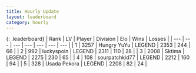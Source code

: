```yaml
---
title: Hourly Update
layout: leaderboard
category: hourly
---
```


{: .leaderboard}
| Rank | LV | Player | Division | Elo | Wins | Losses |
| --- | --- | --- | --- | --- | --- | --- |
| <span data-change="0">1</span> | 3257 | <span title="ID: 164871">Hungry YuYu</span> | LEGEND | <span data-change="0">2353</span> | <span data-change="0">244</span> | <span data-change="0">66</span> |
| <span data-change="0">2</span> | 992 | <span title="ID: 512212">luckyspoin</span> | LEGEND | <span data-change="0">2311</span> | <span data-change="0">110</span> | <span data-change="0">28</span> |
| <span data-change="0">3</span> | 2008 | <span title="ID: 353063">Sktima</span> | LEGEND | <span data-change="-3">2275</span> | <span data-change="2">230</span> | <span data-change="1">65</span> |
| <span data-change="2">4</span> | 108 | <span title="ID: 728461">sourpatchkid77</span> | LEGEND | <span data-change="11">2212</span> | <span data-change="1">160</span> | <span data-change="0">94</span> |
| <span data-change="-1">5</span> | 328 | <span title="ID: 641994">Usada Pekora</span> | LEGEND | <span data-change="0">2208</span> | <span data-change="0">82</span> | <span data-change="0">24</span> |